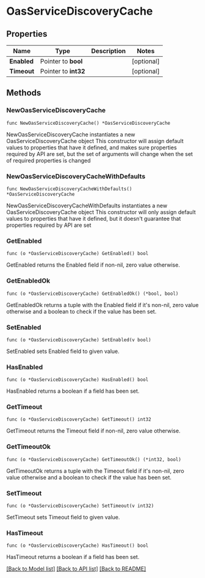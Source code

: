 # OasServiceDiscoveryCache

## Properties

Name | Type | Description | Notes
------------ | ------------- | ------------- | -------------
**Enabled** | Pointer to **bool** |  | [optional] 
**Timeout** | Pointer to **int32** |  | [optional] 

## Methods

### NewOasServiceDiscoveryCache

`func NewOasServiceDiscoveryCache() *OasServiceDiscoveryCache`

NewOasServiceDiscoveryCache instantiates a new OasServiceDiscoveryCache object
This constructor will assign default values to properties that have it defined,
and makes sure properties required by API are set, but the set of arguments
will change when the set of required properties is changed

### NewOasServiceDiscoveryCacheWithDefaults

`func NewOasServiceDiscoveryCacheWithDefaults() *OasServiceDiscoveryCache`

NewOasServiceDiscoveryCacheWithDefaults instantiates a new OasServiceDiscoveryCache object
This constructor will only assign default values to properties that have it defined,
but it doesn't guarantee that properties required by API are set

### GetEnabled

`func (o *OasServiceDiscoveryCache) GetEnabled() bool`

GetEnabled returns the Enabled field if non-nil, zero value otherwise.

### GetEnabledOk

`func (o *OasServiceDiscoveryCache) GetEnabledOk() (*bool, bool)`

GetEnabledOk returns a tuple with the Enabled field if it's non-nil, zero value otherwise
and a boolean to check if the value has been set.

### SetEnabled

`func (o *OasServiceDiscoveryCache) SetEnabled(v bool)`

SetEnabled sets Enabled field to given value.

### HasEnabled

`func (o *OasServiceDiscoveryCache) HasEnabled() bool`

HasEnabled returns a boolean if a field has been set.

### GetTimeout

`func (o *OasServiceDiscoveryCache) GetTimeout() int32`

GetTimeout returns the Timeout field if non-nil, zero value otherwise.

### GetTimeoutOk

`func (o *OasServiceDiscoveryCache) GetTimeoutOk() (*int32, bool)`

GetTimeoutOk returns a tuple with the Timeout field if it's non-nil, zero value otherwise
and a boolean to check if the value has been set.

### SetTimeout

`func (o *OasServiceDiscoveryCache) SetTimeout(v int32)`

SetTimeout sets Timeout field to given value.

### HasTimeout

`func (o *OasServiceDiscoveryCache) HasTimeout() bool`

HasTimeout returns a boolean if a field has been set.


[[Back to Model list]](../README.md#documentation-for-models) [[Back to API list]](../README.md#documentation-for-api-endpoints) [[Back to README]](../README.md)


